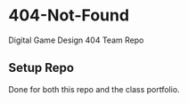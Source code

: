 # 404-Not-Found
Digital Game Design 404 Team Repo

## Setup Repo
Done for both this repo and the class portfolio.
